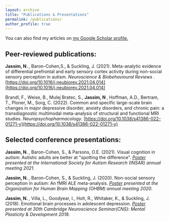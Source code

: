 ```yaml
---
layout: archive
title: "Publications & Presentations"
permalink: /publications/
author_profile: true
---
```


You can also find my articles on <u><a> [my Google Scholar profile](https://scholar.google.com/citations?hl=en&user=xbVeIZYAAAAJ)</a>.</u>

## Peer-reviewed publications:

<strong> Jassim, N. </strong>, Baron-Cohen,S., & Suckling, J. (2021). Meta-analytic evidence of differential prefrontal and early sensory cortex activity during non-social sensory perception in autism. <i> Neuroscience & Biobehavioural Reviews </i>. [https://doi.org/10.1016/j.neubiorev.2021.04.014](https://doi.org/10.1016/j.neubiorev.2021.04.014)

Brandl, F., Weise, B., Mulej Bratec, S., <strong> Jassim, N </strong>, Hoffman, A.D., Bertram, T., Ploner, M., Sorg, C. (2022). Common and specific large-scale brain changes in major depressive disorder, anxiety disorders, and chronic pain: a transdiagnostic multimodal meta-analysis of structural and functional MRI studies.<i> Neuropsychopharmacology</i>. [https://doi.org/10.1038/s41386-022-01271-y](https://doi.org/10.1038/s41386-022-01271-y)

## Selected conference presentations: 

<strong> Jassim, N. </strong>, Baron-Cohen, S., & Parsons, O.E. (2021). Visual cognition in autism: Autistic adults are better at "spotting the difference". <i> [Poster](https://github.com/naziajassim/naziajassim.github.io/blob/master/files/jassim_insar2021_v2.pdf) presented at the International Society for Autism Research (INSAR) annual meeting 2021. </i>

<strong> Jassim, N. </strong>, Baron-Cohen, S., & Suckling, J. (2020). Non-social sensory perception in autism: An fMRI ALE meta-analysis. <i> [Poster](https://github.com/naziajassim/naziajassim.github.io/blob/master/files/Jassim_OHBM_2020_poster.pdf) presented at the Organization for Human Brain Mapping (OHBM) annual meeting 2020. </i>

<strong> Jassim, N. </strong>, Villa, L., Goodyear, I., Holt, R., Whitaker, K., & Suckling, J. (2018). Emotional brain processes in adolescent depression. <i> [Poster](https://github.com/naziajassim/naziajassim.github.io/blob/master/files/Jassim_camneuro2018.pdf) presented at 30th Cambridge Neuroscience Seminar(CNS): Mental Plasticity & Development 2018. </i>
